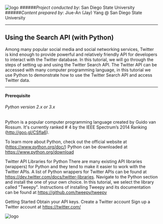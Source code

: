 ![logo](http://humandynamics.sdsu.edu/images/HDMA_Logo.png)
######*Project conducted by*: San Diego State University
######*Content prepared by*: Jiue-An (Jay) Yang @ San Diego State University

---

## Using the Search API (with Python)

Among many popular social media and social networking services, Twitter is kind enough to provide powerful and relatively friendly API for developers to interact with the Twitter database.  In this tutorial, we will go through the steps of setting up and using the Twitter Search API.  The Twitter API can be accessed with many computer programming language, in this tutorial we use Python to demonstrate how to use the Twitter Search API and access Twitter data. 

---

#### Prerequisite

###### Python version 2.x or 3.x

Python is a popular computer programming language created by Guido van Rossum.
It's currently ranked # 4 by the IEEE Spectrum’s 2014 Ranking (http://goo.gl/CSfla6).

To learn more about Python, check out the official website at (https://www.python.org/doc/)
Python can be downloaded at https://www.python.org/download
 
Twitter API Libraries for Python
There are many existing API libraries (wrappers) for Python and they tend to make it easier to work with the Twitter APIs.  A list of Python wrappers for Twitter APIs can be found at https://dev.twitter.com/docs/twitter-libraries.   Navigate to the Python section and install the one of your own choice.   In this tutorial,  we select the library called "Tweepy".
Instructions of installing Tweepy and its documentation can be found at https://github.com/tweepy/tweepy

Getting Started
Obtain your API keys.
Create a Twitter account
Sign up a Twitter account at https://twitter.com/



![logo](https://dchtm6r471mui.cloudfront.net/hackpad.com_29Ez16AOf3f_p.226694_1408968033882_Screen%20Shot%202014-08-25%20at%205.00.02%20AM.png)